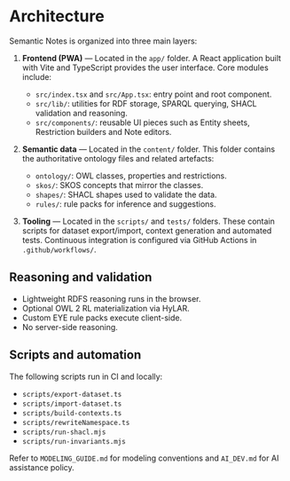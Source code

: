 # Architecture

Semantic Notes is organized into three main layers:

1. **Frontend (PWA)** — Located in the `app/` folder. A React application built with Vite and TypeScript provides the user interface. Core modules include:
   - `src/index.tsx` and `src/App.tsx`: entry point and root component.
   - `src/lib/`: utilities for RDF storage, SPARQL querying, SHACL validation and reasoning.
   - `src/components/`: reusable UI pieces such as Entity sheets, Restriction builders and Note editors.

2. **Semantic data** — Located in the `content/` folder. This folder contains the authoritative ontology files and related artefacts:
   - `ontology/`: OWL classes, properties and restrictions.
   - `skos/`: SKOS concepts that mirror the classes.
   - `shapes/`: SHACL shapes used to validate the data.
   - `rules/`: rule packs for inference and suggestions.

3. **Tooling** — Located in the `scripts/` and `tests/` folders. These contain scripts for dataset export/import, context generation and automated tests. Continuous integration is configured via GitHub Actions in `.github/workflows/`.

## Reasoning and validation

- Lightweight RDFS reasoning runs in the browser.
- Optional OWL 2 RL materialization via HyLAR.
- Custom EYE rule packs execute client-side.
- No server-side reasoning.

## Scripts and automation

The following scripts run in CI and locally:

- `scripts/export-dataset.ts`
- `scripts/import-dataset.ts`
- `scripts/build-contexts.ts`
- `scripts/rewriteNamespace.ts`
- `scripts/run-shacl.mjs`
- `scripts/run-invariants.mjs`

Refer to `MODELING_GUIDE.md` for modeling conventions and `AI_DEV.md` for AI assistance policy.
